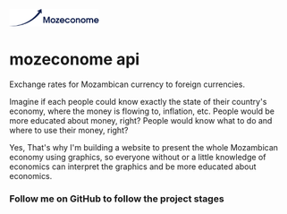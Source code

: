 <p align="left">
  <img alt="Fyle" src="https://github.com/bboa3/mozeconome-api/blob/main/logo.png" width="160" />
</p>

# mozeconome api
Exchange rates for Mozambican currency to foreign currencies.

Imagine if each people could know exactly the state of their country's economy, where the money is flowing to, inflation, etc. 
People would be more educated about money, right? People would know what to do and where to use their money, right?

Yes, That's why I'm building a website to present the whole Mozambican economy using graphics,
so everyone without or a little knowledge of economics can interpret the graphics and be more educated about economics.

### Follow me on GitHub to follow the project stages
